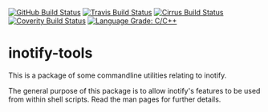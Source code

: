 [![GitHub Build Status](https://github.com/inotify-tools/inotify-tools/workflows/build/badge.svg)](https://github.com/inotify-tools/inotify-tools/actions)
[![Travis Build Status](https://travis-ci.org/inotify-tools/inotify-tools.svg?branch=master)](https://travis-ci.org/inotify-tools/inotify-tools)
[![Cirrus Build Status](https://api.cirrus-ci.com/github/inotify-tools/inotify-tools.svg?branch=master)](https://cirrus-ci.com/github/inotify-tools/inotify-tools)
[![Coverity Build Status](https://scan.coverity.com/projects/23295/badge.svg)](https://scan.coverity.com/projects/inotifytools)
[![Language Grade: C/C++](https://img.shields.io/lgtm/grade/cpp/g/inotify-tools/inotify-tools.svg?logo=lgtm&logoWidth=18)](https://lgtm.com/projects/g/inotify-tools/inotify-tools/context:cpp)

inotify-tools
=============

This is a package of some commandline utilities relating to inotify.

The general purpose of this package is to allow inotify's features to be used
from within shell scripts.  Read the man pages for further details.

